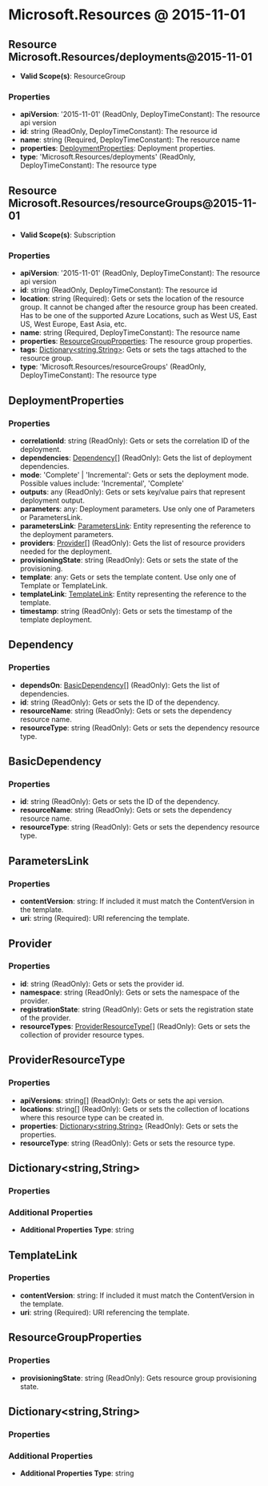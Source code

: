 # Microsoft.Resources @ 2015-11-01

## Resource Microsoft.Resources/deployments@2015-11-01
* **Valid Scope(s)**: ResourceGroup
### Properties
* **apiVersion**: '2015-11-01' (ReadOnly, DeployTimeConstant): The resource api version
* **id**: string (ReadOnly, DeployTimeConstant): The resource id
* **name**: string (Required, DeployTimeConstant): The resource name
* **properties**: [DeploymentProperties](#deploymentproperties): Deployment properties.
* **type**: 'Microsoft.Resources/deployments' (ReadOnly, DeployTimeConstant): The resource type

## Resource Microsoft.Resources/resourceGroups@2015-11-01
* **Valid Scope(s)**: Subscription
### Properties
* **apiVersion**: '2015-11-01' (ReadOnly, DeployTimeConstant): The resource api version
* **id**: string (ReadOnly, DeployTimeConstant): The resource id
* **location**: string (Required): Gets or sets the location of the resource group. It cannot be changed after the resource group has been created. Has to be one of the supported Azure Locations, such as West US, East US, West Europe, East Asia, etc.
* **name**: string (Required, DeployTimeConstant): The resource name
* **properties**: [ResourceGroupProperties](#resourcegroupproperties): The resource group properties.
* **tags**: [Dictionary<string,String>](#dictionarystringstring): Gets or sets the tags attached to the resource group.
* **type**: 'Microsoft.Resources/resourceGroups' (ReadOnly, DeployTimeConstant): The resource type

## DeploymentProperties
### Properties
* **correlationId**: string (ReadOnly): Gets or sets the correlation ID of the deployment.
* **dependencies**: [Dependency](#dependency)[] (ReadOnly): Gets the list of deployment dependencies.
* **mode**: 'Complete' | 'Incremental': Gets or sets the deployment mode. Possible values include: 'Incremental', 'Complete'
* **outputs**: any (ReadOnly): Gets or sets key/value pairs that represent deployment output.
* **parameters**: any: Deployment parameters. Use only one of Parameters or ParametersLink.
* **parametersLink**: [ParametersLink](#parameterslink): Entity representing the reference to the deployment parameters.
* **providers**: [Provider](#provider)[] (ReadOnly): Gets the list of resource providers needed for the deployment.
* **provisioningState**: string (ReadOnly): Gets or sets the state of the provisioning.
* **template**: any: Gets or sets the template content. Use only one of Template or TemplateLink.
* **templateLink**: [TemplateLink](#templatelink): Entity representing the reference to the template.
* **timestamp**: string (ReadOnly): Gets or sets the timestamp of the template deployment.

## Dependency
### Properties
* **dependsOn**: [BasicDependency](#basicdependency)[] (ReadOnly): Gets the list of dependencies.
* **id**: string (ReadOnly): Gets or sets the ID of the dependency.
* **resourceName**: string (ReadOnly): Gets or sets the dependency resource name.
* **resourceType**: string (ReadOnly): Gets or sets the dependency resource type.

## BasicDependency
### Properties
* **id**: string (ReadOnly): Gets or sets the ID of the dependency.
* **resourceName**: string (ReadOnly): Gets or sets the dependency resource name.
* **resourceType**: string (ReadOnly): Gets or sets the dependency resource type.

## ParametersLink
### Properties
* **contentVersion**: string: If included it must match the ContentVersion in the template.
* **uri**: string (Required): URI referencing the template.

## Provider
### Properties
* **id**: string (ReadOnly): Gets or sets the provider id.
* **namespace**: string (ReadOnly): Gets or sets the namespace of the provider.
* **registrationState**: string (ReadOnly): Gets or sets the registration state of the provider.
* **resourceTypes**: [ProviderResourceType](#providerresourcetype)[] (ReadOnly): Gets or sets the collection of provider resource types.

## ProviderResourceType
### Properties
* **apiVersions**: string[] (ReadOnly): Gets or sets the api version.
* **locations**: string[] (ReadOnly): Gets or sets the collection of locations where this resource type can be created in.
* **properties**: [Dictionary<string,String>](#dictionarystringstring) (ReadOnly): Gets or sets the properties.
* **resourceType**: string (ReadOnly): Gets or sets the resource type.

## Dictionary<string,String>
### Properties
### Additional Properties
* **Additional Properties Type**: string

## TemplateLink
### Properties
* **contentVersion**: string: If included it must match the ContentVersion in the template.
* **uri**: string (Required): URI referencing the template.

## ResourceGroupProperties
### Properties
* **provisioningState**: string (ReadOnly): Gets resource group provisioning state.

## Dictionary<string,String>
### Properties
### Additional Properties
* **Additional Properties Type**: string

